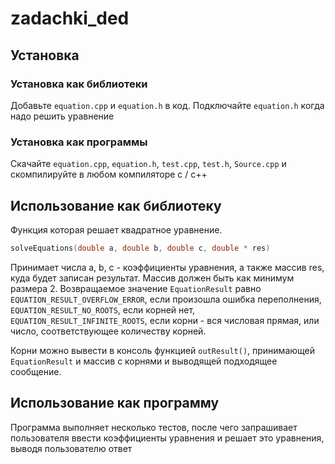 # zadachki_ded
## Установка
### Установка как библиотеки
Добавьте `equation.cpp` и `equation.h` в код. Подключайте `equation.h` когда надо решить уравнение
### Установка как программы
Скачайте `equation.cpp`, `equation.h`, `test.cpp`, `test.h`, `Source.cpp` и скомпилируйте в любом компиляторе c / c++
## Использование как библиотеку
Функция которая решает квадратное уравнение.
```c
solveEquations(double a, double b, double c, double * res)
```
Принимает числа a, b, c - коэффициенты уравнения, а также массив res, куда будет записан результат. Массив должен быть как минимум размера 2.
Возвращаемое значение `EquationResult` равно `EQUATION_RESULT_OVERFLOW_ERROR`, если произошла ошибка переполнения, `EQUATION_RESULT_NO_ROOTS`, если корней нет,
`EQUATION_RESULT_INFINITE_ROOTS`, если корни - вся числовая прямая, или число, соответствующее количеству корней.

Корни можно вывести в консоль функцией `outResult()`, принимающей `EquationResult` и массив с корнями и выводящей подходящее сообщение.

## Использование как программу
Программа выполняет несколько тестов, после чего запрашивает пользователя ввести коэффициенты уравнения и решает это уравнения, выводя пользователю ответ

